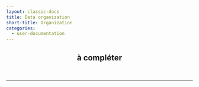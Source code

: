 ```yaml
---
layout: classic-docs
title: Data organization
short-title: Organization
categories:
  - user-documentation
---
```


<div style="text-align:center;">
  <h2>à compléter</h2>
  <p></p> <br/>
</div>

*****************
